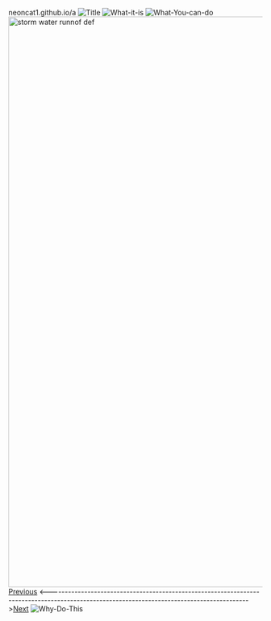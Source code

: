 neoncat1.github.io/a
![Title](https://github.com/user-attachments/assets/8d694465-3481-4a23-93d8-dfde47700cac)
![What-it-is](https://github.com/user-attachments/assets/e5bd1716-c966-4e28-970d-c4d3ab610a7e)
                  ![What-You-can-do](https://github.com/user-attachments/assets/34987082-0b45-4920-a341-9d13c4b00670)
<img width="1132" alt="storm water runnof def" src="https://github.com/user-attachments/assets/0693c1b1-b951-4850-8eb1-9caa1132dcf2" />
[Previous](NeonCat.github.io) <------------------------------------------------------------------------------------------------------------------------------------------->[Next](NeonCat.github.io/b)
![Why-Do-This](https://github.com/user-attachments/assets/256480e5-4a46-493c-b060-ef33f14fe7aa)
